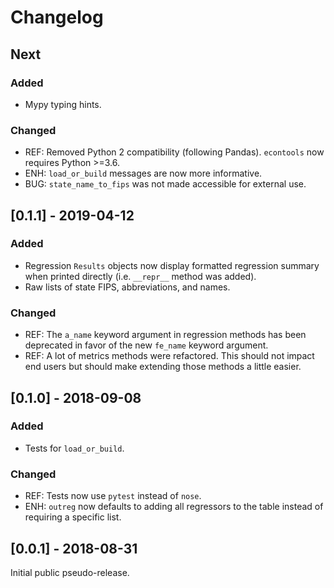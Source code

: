 # Changelog

## Next

### Added
- Mypy typing hints.

### Changed
- REF: Removed Python 2 compatibility (following Pandas). `econtools` now
  requires Python >=3.6.
- ENH: `load_or_build` messages are now more informative.
- BUG: `state_name_to_fips` was not made accessible for external use.


## [0.1.1] - 2019-04-12

### Added
- Regression `Results` objects now display formatted regression summary when
  printed directly (i.e. `__repr__` method was added).
- Raw lists of state FIPS, abbreviations, and names.

### Changed
- REF: The `a_name` keyword argument in regression methods has been deprecated in
  favor of the new `fe_name` keyword argument.
- REF: A lot of metrics methods were refactored. This should not impact end users
  but should make extending those methods a little easier.

## [0.1.0] - 2018-09-08

### Added
- Tests for `load_or_build`.

### Changed
- REF: Tests now use `pytest` instead of `nose`.
- ENH: `outreg` now defaults to adding all regressors to the table instead of
  requiring a specific list.


## [0.0.1] - 2018-08-31
Initial public pseudo-release.
